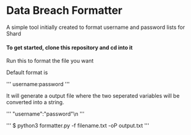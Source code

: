 # Data Breach Formatter
A simple tool initially created to format username and password lists for Shard


#### To get started, clone this repository and cd into it

Run this to format the file you want

Default format is

'''
username:password
'''

It will generate a output file where the two seperated variables will be converted into a string.

'''
"username":"password"\n
'''


'''
$ python3 formatter.py -f filename.txt -oP output.txt
'''
